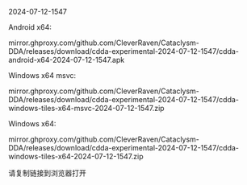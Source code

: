 2024-07-12-1547

Android x64:

mirror.ghproxy.com/github.com/CleverRaven/Cataclysm-DDA/releases/download/cdda-experimental-2024-07-12-1547/cdda-android-x64-2024-07-12-1547.apk

Windows x64 msvc:

mirror.ghproxy.com/github.com/CleverRaven/Cataclysm-DDA/releases/download/cdda-experimental-2024-07-12-1547/cdda-windows-tiles-x64-msvc-2024-07-12-1547.zip

Windows x64:

mirror.ghproxy.com/github.com/CleverRaven/Cataclysm-DDA/releases/download/cdda-experimental-2024-07-12-1547/cdda-windows-tiles-x64-2024-07-12-1547.zip

请复制链接到浏览器打开

